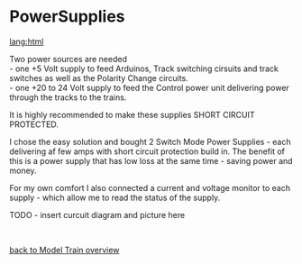 # PowerSupplies

<!DOCTYPE html>
<lang:html>
<head>
    <meta charset="UTF-8" />
    <title>Power Supplies</title>
</head
<body>
	<p>Two power sources are needed<br/>
	- one +5 Volt supply to feed Arduinos, Track switching cirsuits and track switches as well as the Polarity Change circuits.<br/>
	- one +20 to 24 Volt supply to feed the Control power unit delivering power through the tracks to the trains.
	</p>
	<p>It is highly recommended to make these supplies SHORT CIRCUIT PROTECTED.</p>
	<p>I chose the easy solution and bought 2 Switch Mode Power Supplies - each delivering af few amps with short circuit protection build in. The benefit of this is a power supply that has low loss at the same time - saving power and money.</p>
	<p>For my own comfort I also connected a current and voltage monitor to each supply - which allow me to read the status of the supply.</p>
	<p>TODO - insert curcuit diagram and picture here</p>
	<br/>
	<p><a href="../#ModelTrain">back to Model Train overview</a></p> 
</body>
</html>